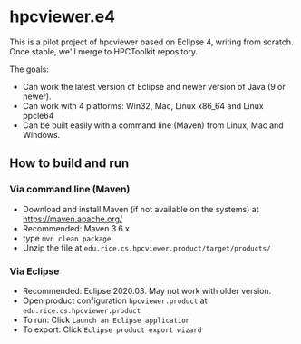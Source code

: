 # hpcviewer.e4

This is a pilot project of hpcviewer based on Eclipse 4, writing from scratch.
Once stable, we'll merge to HPCToolkit repository.

The goals:

* Can work the latest version of Eclipse and newer version of Java (9 or newer).
* Can work with 4 platforms: Win32, Mac, Linux x86_64 and Linux ppcle64
* Can be built easily with a command line (Maven) from Linux, Mac and Windows.

## How to build and run

### Via command line (Maven)

* Download and install Maven (if not available on the systems) at https://maven.apache.org/
* Recommended: Maven 3.6.x
* type `mvn clean package`
* Unzip the file at `edu.rice.cs.hpcviewer.product/target/products/`

### Via Eclipse

* Recommended: Eclipse 2020.03. May not work with older version.
* Open product configuration `hpcviewer.product` at `edu.rice.cs.hpcviewer.product`
* To run: Click `Launch an Eclipse application`
* To export: Click `Eclipse product export wizard`
